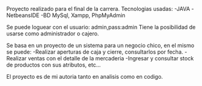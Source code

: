 Proyecto realizado para el final de la carrera.
Tecnologias usadas:
-JAVA
-NetbeansIDE
-BD MySql, Xampp, PhpMyAdmin

Se puede loguear con el usuario: admin,pass:admin
Tiene la posibilidad de usarse como administrador o cajero.

Se basa en un proyecto de un sistema para un negocio chico, en el mismo se puede:
-Realizar aperturas de caja y cierre, consultarlos por fecha.
-Realizar ventas con el detalle de la mercaderia
-Ingresar y consultar stock de productos con sus atributos, etc...

El proyecto es de mi autoria tanto en analisis como en codigo.
